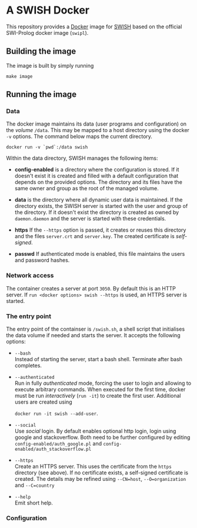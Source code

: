 # A SWISH Docker

This repository provides a   [Docker](https://www.docker.com/) image for
[SWISH](http://swish.swi-prolog.org) based on the   official  SWI-Prolog
docker image (`swipl`).

## Building the image

The image is built by simply running

    make image

## Running the image

### Data

The docker image maintains its data (user programs and configuration) on
the _volume_ `/data`. This may be mapped   to a host directory using the
docker `-v` options. The command below maps the current directory.

    docker run -v `pwd`:/data swish

Within the data directory, SWISH manages the following items:

  - **config-enabled** is a directory where the configuration is stored.
  If it doesn't exist it is created and filled with a default
  configuration that depends on the provided options.  The directory
  and its files have the same owner and group as the root of the managed
  volume.

  - **data** is the directory where all dynamic user data is maintained.
  If the directory exists, the SWISH server is started with the user and
  group of the directory.  If it doesn't exist the directory is created
  as owned by `daemon.daemon` and the server is started with these
  credentials.

  - **https** If the `--https` option is passed, it creates or reuses
  this directory and the files `server.crt` and `server.key`. The
  created certificate is _self-signed_.

  - **passwd**  If authenticated mode is enabled, this file maintains
  the users and password hashes.


### Network access

The container creates a server at port `3050`. By default this is an
HTTP server. If `run <docker options> swish --https` is used, an HTTPS
server is started.


### The entry point

The entry point of the containser is   `/swish.sh`,  a shell script that
initialises the data volume if needed and  starts the server. It accepts
the following options:

  - `--bash` <br>
  Instead of starting the server, start a bash shell.  Terminate after
  bash completes.

  - `--authenticated` <br>
  Run in fully _authenticated_ mode, forcing the user to login
  and allowing to execute arbitrary commands.  When executed for
  the first time, docker must be run _interactively_ (`run -it`)
  to create the first user.  Additional users are created using

      `docker run -it swish --add-user`.

  - `--social` <br>
  Use _social_ login.  By default enables optional http login,
  login using google and stackoverflow.  Both need to be further
  configured by editing `config-enabled/auth_google.pl` and
  `config-enabled/auth_stackoverflow.pl`

  - `--https` <br>
  Create an HTTPS server.  This uses the certificate from the
  `https` directory (see above).  If no certificate exists, a
  self-signed certificate is created.  The details may be refined
  using `--CN=host`, `--O=organization` and `--C=country`

  - `--help` <br>
  Emit short help.


### Configuration

